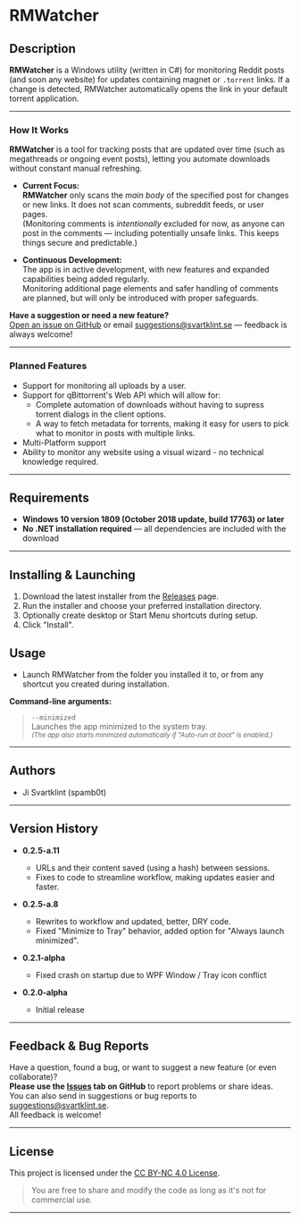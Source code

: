 # RMWatcher

## Description

**RMWatcher** is a Windows utility (written in C#) for monitoring Reddit posts (and soon any website) for updates containing magnet or `.torrent` links. If a change is detected, RMWatcher automatically opens the link in your default torrent application.

---

### How It Works

**RMWatcher** is a tool for tracking posts that are updated over time (such as megathreads or ongoing event posts), letting you automate downloads without constant manual refreshing.

- **Current Focus:**  
  **RMWatcher** only scans the *main body* of the specified post for changes or new links. It does not scan comments, subreddit feeds, or user pages.  
  (Monitoring comments is *intentionally* excluded for now, as anyone can post in the comments — including potentially unsafe links. This keeps things secure and predictable.)

- **Continuous Development:**  
  The app is in active development, with new features and expanded capabilities being added regularly.  
  Monitoring additional page elements and safer handling of comments are planned, but will only be introduced with proper safeguards.

**Have a suggestion or need a new feature?**  
[Open an issue on GitHub](../../issues) or email [suggestions@svartklint.se](mailto:suggestions@svartklint.se) — feedback is always welcome!

---

### Planned Features

- Support for monitoring all uploads by a user.
- Support for qBittorrent's Web API which will allow for:
  - Complete automation of downloads without having to supress torrent dialogs in the client options.
  - A way to fetch metadata for torrents, making it easy for users to pick what to monitor in posts with multiple links.
- Multi-Platform support
- Ability to monitor any website using a visual wizard - no technical knowledge required.

---

## Requirements

- **Windows 10 version 1809 (October 2018 update, build 17763) or later**
- **No .NET installation required** — all dependencies are included with the download

---

## Installing & Launching

1. Download the latest installer from the [Releases](../../releases) page.
2. Run the installer and choose your preferred installation directory.
3. Optionally create desktop or Start Menu shortcuts during setup.
4. Click "Install".

## Usage

- Launch RMWatcher from the folder you installed it to, or from any shortcut you created during installation.

**Command-line arguments:**
> `--minimized`  
> Launches the app minimized to the system tray.  
> <sub>*(The app also starts minimized automatically if "Auto-run at boot" is enabled.)*</sub>

---

## Authors

- Ji Svartklint (spamb0t)

---

## Version History

- **0.2.5-a.11**
  - URLs and their content saved (using a hash) between sessions.
  - Fixes to code to streamline workflow, making updates easier and faster.

- **0.2.5-a.8**
  - Rewrites to workflow and updated, better, DRY code.
  - Fixed "Minimize to Tray" behavior, added option for "Always launch minimized".

- **0.2.1-alpha**
	- Fixed crash on startup due to WPF Window / Tray icon conflict

- **0.2.0-alpha**  
    - Initial release

---

## Feedback & Bug Reports

Have a question, found a bug, or want to suggest a new feature (or even collaborate)?  
**Please use the [Issues](../../issues) tab on GitHub** to report problems or share ideas.  
You can also send in suggestions or bug reports to [suggestions@svartklint.se](mailto:suggestions@svartklint.se).  
All feedback is welcome!

---

## License

This project is licensed under the [CC BY-NC 4.0 License](https://creativecommons.org/licenses/by-nc/4.0/).

> You are free to share and modify the code as long as it's not for commercial use.

---
